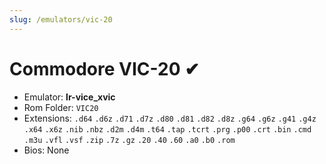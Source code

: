 ```yaml
---
slug: /emulators/vic-20
---
```


# Commodore VIC-20 ✔

- Emulator: **lr-vice_xvic**
- Rom Folder: `VIC20`
- Extensions: `.d64` `.d6z` `.d71` `.d7z` `.d80` `.d81` `.d82` `.d8z` `.g64` `.g6z` `.g41` `.g4z` `.x64` `.x6z` `.nib` `.nbz` `.d2m` `.d4m` `.t64` `.tap` `.tcrt` `.prg` `.p00` `.crt` `.bin` `.cmd` `.m3u` `.vfl` `.vsf` `.zip` `.7z` `.gz` `.20` `.40` `.60` `.a0` `.b0` `.rom`
- Bios: None
